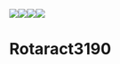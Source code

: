 ![](https://img.shields.io/github/issues-pr-closed/Rotaract3190/Rotaract3190.svg)![](https://img.shields.io/github/last-commit/Rotaract3190/Rotaract3190.svg)[![](https://img.shields.io/website-up-down-green-red/https/rotaract3190.org.svg?label=my-website)](https://rotaract3190.org)![](https://img.shields.io/github/license/Rotaract3190/Rotaract3190.svg)



# Rotaract3190
